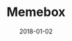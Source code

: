 ---
layout: site
title: "Memebox"
date: 2018-01-02
categories: [community]
version: 4.1.3
major: 4
minor: 1
patch: 3
slug: memebox
link: https://us.memebox.com/
submitter: lpolepeddi
permalink: /sites/:slug
---